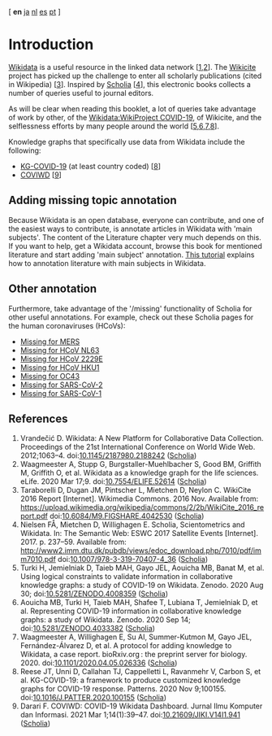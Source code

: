 <!--- THIS FILE IS AUTOGENERATED. DO NOT EDIT IT. -->

[ **en** [ja](ja/intro.md) [nl](nl/intro.md) [es](es/intro.md) [pt](pt/intro.md)  ]

# Introduction

[Wikidata](https://wikidata.org/) is a useful resource in the linked data network [<a href="#citeref1">1</a>,<a href="#citeref2">2</a>].
The [Wikicite](http://wikicite.org/) project has picked up the challenge to enter all
scholarly publications (cited in Wikipedia) [<a href="#citeref3">3</a>]. Inspired by
[Scholia](https://scholia.toolforge.org/) [<a href="#citeref4">4</a>], this electronic books collects
a number of queries useful to journal editors.

As will be clear when reading this booklet, a lot of queries take advantage of work by other, of
the [Wikidata:WikiProject COVID-19](https://www.wikidata.org/wiki/Wikidata:WikiProject_COVID-19),
of Wikicite, and the selflessness efforts by many people around the world
[<a href="#citeref5">5</a>,<a href="#citeref6">6</a>,<a href="#citeref7">7</a>,<a href="#citeref8">8</a>].

Knowledge graphs that specifically use data from Wikidata include the following:

* [KG-COVID-19](https://github.com/Knowledge-Graph-Hub/kg-covid-19) (at least country coded) [<a href="#citeref8">8</a>]
* [COVIWD](https://www.coviwd.org/) [<a href="#citeref9">9</a>]

## Adding missing topic annotation

Because Wikidata is an open database, everyone can contribute, and one of the easiest
ways to contribute, is annotate articles in Wikidata with 'main subjects'. The content of the
Literature chapter very much depends on this. If you want to help, get a Wikidata account, browse
this book for mentioned literature and start adding 'main subject' annotation. 
[This tutorial](https://laurendupuis.github.io/Scholia_tutorial/)
explains how to annotation literature with main subjects in Wikidata.

## Other annotation

Furthermore, take advantage of the '/missing' functionality of Scholia for other useful annotations.
For example, check out these Scholia pages for the human coronaviruses (HCoVs):

* [Missing for MERS](https://scholia.toolforge.org/topic/Q4902157/missing)
* [Missing for HCoV NL63](https://scholia.toolforge.org/topic/Q8351095/missing)
* [Missing for HCoV 2229E](https://scholia.toolforge.org/topic/Q16983356/missing)
* [Missing for HCoV HKU1](https://scholia.toolforge.org/topic/Q16983360/missing)
* [Missing for OC43](https://scholia.toolforge.org/topic/Q16991954/missing)
* [Missing for SARS-CoV-2](https://scholia.toolforge.org/topic/Q82069695/missing)
* [Missing for SARS-CoV-1](https://scholia.toolforge.org/topic/Q85438966/missing)

## References

1. <a name="citeref1"></a>Vrandečić D. Wikidata: A New Platform for Collaborative Data Collection. Proceedings of the 21st International Conference on World Wide Web. 2012;1063–4.  doi:[10.1145/2187980.2188242](https://doi.org/10.1145/2187980.2188242) ([Scholia](https://scholia.toolforge.org/doi/10.1145/2187980.2188242))
2. <a name="citeref2"></a>Waagmeester A, Stupp G, Burgstaller-Muehlbacher S, Good BM, Griffith M, Griffith O, et al. Wikidata as a knowledge graph for the life sciences. eLife. 2020 Mar 17;9.  doi:[10.7554/ELIFE.52614](https://doi.org/10.7554/ELIFE.52614) ([Scholia](https://scholia.toolforge.org/doi/10.7554/ELIFE.52614))
3. <a name="citeref3"></a>Taraborelli D, Dugan JM, Pintscher L, Mietchen D, Neylon C. WikiCite 2016 Report [Internet]. Wikimedia Commons. 2016 Nov. Available from: https://upload.wikimedia.org/wikipedia/commons/2/2b/WikiCite_2016_report.pdf doi:[10.6084/M9.FIGSHARE.4042530](https://doi.org/10.6084/M9.FIGSHARE.4042530) ([Scholia](https://scholia.toolforge.org/doi/10.6084/M9.FIGSHARE.4042530))
4. <a name="citeref4"></a>Nielsen FÅ, Mietchen D, Willighagen E. Scholia, Scientometrics and Wikidata. In: The Semantic Web: ESWC 2017 Satellite Events [Internet]. 2017. p. 237–59. Available from: http://www2.imm.dtu.dk/pubdb/views/edoc_download.php/7010/pdf/imm7010.pdf doi:[10.1007/978-3-319-70407-4_36](https://doi.org/10.1007/978-3-319-70407-4_36) ([Scholia](https://scholia.toolforge.org/doi/10.1007/978-3-319-70407-4_36))
5. <a name="citeref5"></a>Turki H, Jemielniak D, Taieb MAH, Gayo JEL, Aouicha MB, Banat M, et al. Using logical constraints to validate information in collaborative knowledge graphs: a study of COVID-19 on Wikidata. Zenodo. 2020 Aug 30;  doi:[10.5281/ZENODO.4008359](https://doi.org/10.5281/ZENODO.4008359) ([Scholia](https://scholia.toolforge.org/doi/10.5281/ZENODO.4008359))
6. <a name="citeref6"></a>Aouicha MB, Turki H, Taieb MAH, Shafee T, Lubiana T, Jemielniak D, et al. Representing COVID-19 information in collaborative knowledge graphs: a study of Wikidata. Zenodo. 2020 Sep 14;  doi:[10.5281/ZENODO.4033382](https://doi.org/10.5281/ZENODO.4033382) ([Scholia](https://scholia.toolforge.org/doi/10.5281/ZENODO.4033382))
7. <a name="citeref7"></a>Waagmeester A, Willighagen E, Su AI, Summer-Kutmon M, Gayo JEL, Fernández-Álvarez D, et al. A protocol for adding knowledge to Wikidata, a case report. bioRxiv.org : the preprint server for biology. 2020.  doi:[10.1101/2020.04.05.026336](https://doi.org/10.1101/2020.04.05.026336) ([Scholia](https://scholia.toolforge.org/doi/10.1101/2020.04.05.026336))
8. <a name="citeref8"></a>Reese JT, Unni D, Callahan TJ, Cappelletti L, Ravanmehr V, Carbon S, et al. KG-COVID-19: a framework to produce customized knowledge graphs for COVID-19 response. Patterns. 2020 Nov 9;100155.  doi:[10.1016/J.PATTER.2020.100155](https://doi.org/10.1016/J.PATTER.2020.100155) ([Scholia](https://scholia.toolforge.org/doi/10.1016/J.PATTER.2020.100155))
9. <a name="citeref9"></a>Darari F. COVIWD: COVID-19 Wikidata Dashboard. Jurnal Ilmu Komputer dan Informasi. 2021 Mar 1;14(1):39–47.  doi:[10.21609/JIKI.V14I1.941](https://doi.org/10.21609/JIKI.V14I1.941) ([Scholia](https://scholia.toolforge.org/doi/10.21609/JIKI.V14I1.941))

